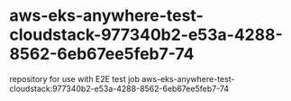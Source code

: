 # aws-eks-anywhere-test-cloudstack-977340b2-e53a-4288-8562-6eb67ee5feb7-74
repository for use with E2E test job aws-eks-anywhere-test-cloudstack:977340b2-e53a-4288-8562-6eb67ee5feb7-74

